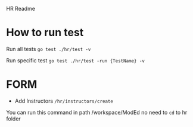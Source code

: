 HR Readme

# How to run test
Run all tests
`go test ./hr/test -v`

Run specific test
` go test ./hr/test -run {TestName} -v `

# FORM
- Add Instructors
` /hr/instructors/create `

You can run this command in path /workspace/ModEd no need to `cd` to hr folder
